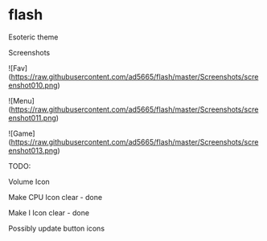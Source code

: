# flash
Esoteric theme

Screenshots

![Fav] (https://raw.githubusercontent.com/ad5665/flash/master/Screenshots/screenshot010.png)

![Menu] (https://raw.githubusercontent.com/ad5665/flash/master/Screenshots/screenshot011.png)

![Game] (https://raw.githubusercontent.com/ad5665/flash/master/Screenshots/screenshot013.png)


TODO: 

Volume Icon

Make CPU Icon clear - done

Make I Icon clear - done

Possibly update button icons

